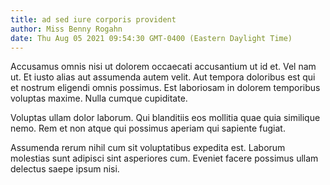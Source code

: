 ```yaml
---
title: ad sed iure corporis provident
author: Miss Benny Rogahn
date: Thu Aug 05 2021 09:54:30 GMT-0400 (Eastern Daylight Time)
---
```

Accusamus omnis nisi ut dolorem occaecati accusantium ut id et. Vel nam ut. Et iusto alias aut assumenda autem velit. Aut tempora doloribus est qui et nostrum eligendi omnis possimus. Est laboriosam in dolorem temporibus voluptas maxime. Nulla cumque cupiditate.

 Voluptas ullam dolor laborum. Qui blanditiis eos mollitia quae quia similique nemo. Rem et non atque qui possimus aperiam qui sapiente fugiat.

 Assumenda rerum nihil cum sit voluptatibus expedita est. Laborum molestias sunt adipisci sint asperiores cum. Eveniet facere possimus ullam delectus saepe ipsum nisi.